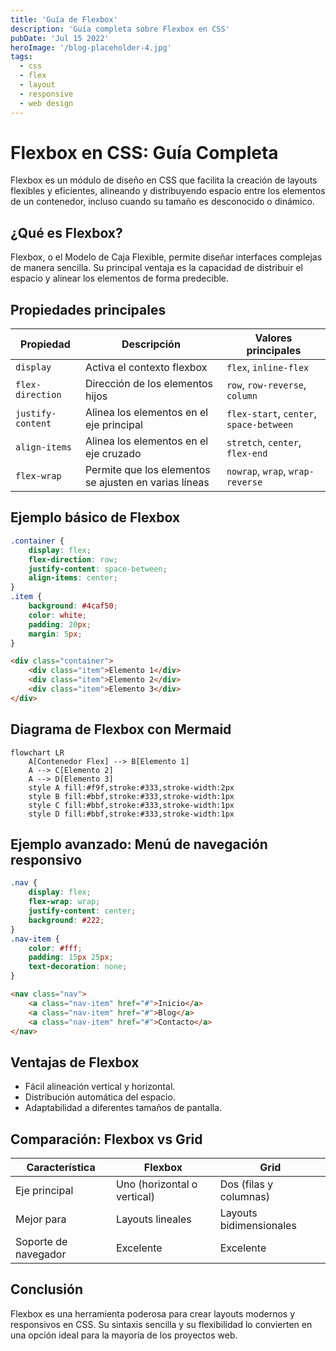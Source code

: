 ```yaml
---
title: 'Guía de Flexbox'
description: 'Guía completa sobre Flexbox en CSS'
pubDate: 'Jul 15 2022'
heroImage: '/blog-placeholder-4.jpg'
tags:
  - css
  - flex
  - layout
  - responsive
  - web design
---
```


# Flexbox en CSS: Guía Completa

Flexbox es un módulo de diseño en CSS que facilita la creación de layouts flexibles y eficientes, alineando y distribuyendo espacio entre los elementos de un contenedor, incluso cuando su tamaño es desconocido o dinámico.

## ¿Qué es Flexbox?

Flexbox, o el Modelo de Caja Flexible, permite diseñar interfaces complejas de manera sencilla. Su principal ventaja es la capacidad de distribuir el espacio y alinear los elementos de forma predecible.

## Propiedades principales

| Propiedad         | Descripción                                           | Valores principales                     |
| ----------------- | ----------------------------------------------------- | --------------------------------------- |
| `display`         | Activa el contexto flexbox                            | `flex`, `inline-flex`                   |
| `flex-direction`  | Dirección de los elementos hijos                      | `row`, `row-reverse`, `column`          |
| `justify-content` | Alinea los elementos en el eje principal              | `flex-start`, `center`, `space-between` |
| `align-items`     | Alinea los elementos en el eje cruzado                | `stretch`, `center`, `flex-end`         |
| `flex-wrap`       | Permite que los elementos se ajusten en varias líneas | `nowrap`, `wrap`, `wrap-reverse`        |

## Ejemplo básico de Flexbox

```css
.container {
	display: flex;
	flex-direction: row;
	justify-content: space-between;
	align-items: center;
}
.item {
	background: #4caf50;
	color: white;
	padding: 20px;
	margin: 5px;
}
```

```html
<div class="container">
	<div class="item">Elemento 1</div>
	<div class="item">Elemento 2</div>
	<div class="item">Elemento 3</div>
</div>
```

## Diagrama de Flexbox con Mermaid

```mermaid
flowchart LR
    A[Contenedor Flex] --> B[Elemento 1]
    A --> C[Elemento 2]
    A --> D[Elemento 3]
    style A fill:#f9f,stroke:#333,stroke-width:2px
    style B fill:#bbf,stroke:#333,stroke-width:1px
    style C fill:#bbf,stroke:#333,stroke-width:1px
    style D fill:#bbf,stroke:#333,stroke-width:1px
```

## Ejemplo avanzado: Menú de navegación responsivo

```css
.nav {
	display: flex;
	flex-wrap: wrap;
	justify-content: center;
	background: #222;
}
.nav-item {
	color: #fff;
	padding: 15px 25px;
	text-decoration: none;
}
```

```html
<nav class="nav">
	<a class="nav-item" href="#">Inicio</a>
	<a class="nav-item" href="#">Blog</a>
	<a class="nav-item" href="#">Contacto</a>
</nav>
```

## Ventajas de Flexbox

- Fácil alineación vertical y horizontal.
- Distribución automática del espacio.
- Adaptabilidad a diferentes tamaños de pantalla.

## Comparación: Flexbox vs Grid

| Característica       | Flexbox                     | Grid                    |
| -------------------- | --------------------------- | ----------------------- |
| Eje principal        | Uno (horizontal o vertical) | Dos (filas y columnas)  |
| Mejor para           | Layouts lineales            | Layouts bidimensionales |
| Soporte de navegador | Excelente                   | Excelente               |

## Conclusión

Flexbox es una herramienta poderosa para crear layouts modernos y responsivos en CSS. Su sintaxis sencilla y su flexibilidad lo convierten en una opción ideal para la mayoría de los proyectos web.
